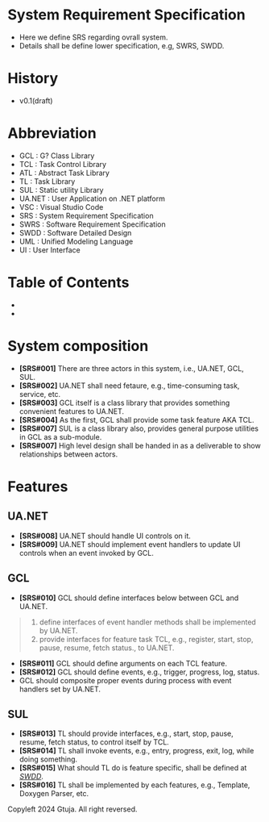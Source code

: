 # System Requirement Specification
- Here we define SRS regarding ovrall system.
- Details shall be define lower specification, e.g, SWRS, SWDD.
# History
- v0.1(draft)
# Abbreviation
- GCL : G? Class Library
- TCL : Task Control Library
- ATL : Abstract Task Library
- TL : Task Library
- SUL : Static utility Library
- UA.NET : User Application on .NET platform
- VSC : Visual Studio Code
- SRS : System Requirement Specification
- SWRS : Software Requirement Specification
- SWDD : Software Detailed Design
- UML : Unified Modeling Language
- UI : User Interface
# Table of Contents
-
-
# System composition
- **[SRS#001]** There are three actors in this system, i.e., UA.NET, GCL, SUL.
- **[SRS#002]** UA.NET shall need fetaure, e.g., time-consuming task, service, etc.
- **[SRS#003]** GCL itself is a class library that provides something convenient features to UA.NET.
- **[SRS#004]** As the first, GCL shall provide some task feature AKA TCL.
- **[SRS#007]** SUL is a class library also, provides general purpose utilities in GCL as a sub-module.
- **[SRS#007]** High level design shall be handed in as a deliverable to show relationships between actors.

# Features
## UA.NET
- **[SRS#008]** UA.NET should handle UI controls on it.
- **[SRS#009]** UA.NET should implement event handlers to update UI controls when an event invoked by GCL.
## GCL
- **[SRS#010]** GCL should define interfaces below between GCL and UA.NET.
> 1. define interfaces of event handler methods shall be implemented by UA.NET.
> 2. provide interfaces for feature task TCL, e.g., register, start, stop, pause, resume, fetch status., to UA.NET.
- **[SRS#011]** GCL should define arguments on each TCL feature.
- **[SRS#012]** GCL should define events, e.g., trigger, progress, log, status.
- GCL should composite proper events during process with event handlers set by UA.NET.  
## SUL
- **[SRS#013]** TL should provide interfaces, e.g., start, stop, pause, resume, fetch status, to control itself by TCL.
- **[SRS#014]** TL shall invoke events, e.g., entry, progress, exit, log, while doing something.
- **[SRS#015]** What should TL do is feature specific, shall be defined at *[SWDD](https://github.com/gtuja/GCL/blob/main/_document/Specification/SoftwareDetailedDesign/SWDD.md)*.
- **[SRS#016]** TL shall be implemented by each features, e.g., Template, Doxygen Parser, etc.

Copyleft 2024 Gtuja. All right reversed.